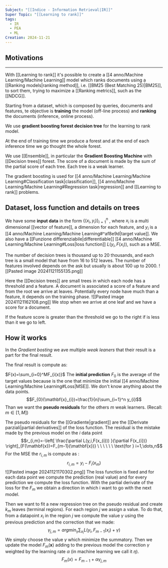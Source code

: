 ```yaml
---
Subject: "[[Indice - Information Retrieval|IR]]"
Super Topic: "[[Learning to rank]]"
tags:
  - IR
  - PEA
  - ML
Creation: 2024-11-21
---
```

## Motivations
___
With [[Learning to rank]] it's possible to create a [[4 anno/Machine Learning/Machine Learning]] model which ranks documents using a [[Ranking models|ranking method]], i.e. [[BM25 (Best Matching 25)|BM25]], to sort them, trying to maximize a [[Ranking metrics]], such as the [[NDCG]].

Starting from a dataset, which is composed by queries, documents and features, te objective is **training** the model (off-line process) and **ranking** the documents (inference, online process).

We use **gradient boosting forest decision tree** for the learning to rank model.

At the end of training time we produce a forest and at the end of each inference time we go thought the whole forest.

We use [[Ensemble]], in particular the **Gradient Boosting Machine** with [[Decision trees]]  forest. The score of a document is made by the sum of the partial score of each tree. Each tree is a weak learner.

The gradient boosting is used for [[4 anno/Machine Learning/Machine Learning#Classification task|classification]], [[4 anno/Machine Learning/Machine Learning#Regression task|regression]] and [[Learning to rank]] problems.

## Dataset, loss function and details on trees 
We have some **input data** in the form $\{(x_{i},y_{i})\}_{i=1}^n$ , where $x_{i}$ is a multi dimensional  [[vector of feature]], a dimension for each feature, and $y_{i}$ is a [[4 anno/Machine Learning/Machine Learning#^af8e9d|target value]]. We also have a [[Funzione differenziabile|differentiable]] [[4 anno/Machine Learning/Machine Learning#Loss|loss function]] $L(y_{i}, F(x_{i}))$, such as a MSE.


The number of decision trees is thousand up to 20 thousands, and each tree is a small model that have from 16 to 512 leaves.
The number of features involved depends on the ask but usually is about 100 up to 2000.
![[Pasted image 20241121155135.png]]

Here the [[Decision trees]] are small trees in which each node has a threshold and a feature. A document is associated a score of a feature and from the root we arrive at leaves.
Potentially every node have much than a feature, it depends on the training phase.
![[Pasted image 20241121162108.png]]
We stop when we arrive at one leaf and we have a score for a document.

If the feature score is greater than the threshold we go to the right if is less than it we go to left. 

## How it works

In the *Gradient bosting* we ave multiple *weak leaners* that their result is a part for the final result.

The final result is compute as:

$F(x)=\sum_{i=0}^MF_{i(x)}$ 
The **initial prediction** $F_{0}$ is the average of the target values because is the one that minimize the initial [[4 anno/Machine Learning/Machine Learning#Loss|MSE]]. We don't know anything about the data points.
$$F_{0}(\mathbf{x}_{i})=\frac{1}{n}\sum_{i=1}^n y_{i}$$ Than we want the **pseudo residuals** for the others $m$ weak learners. (Recall: $m\in[1,M]$)

The pseudo residuals for the [[Gradiente|gradient]] are the [[Derivate parziali|partial derivatives]] of the loss function. The residual is the mistake made by the previous model on the $i$ data point
$$r_{i,m}=-\left[ \frac{\partial L(y,i,F(x_{i})) }{\partial F(x_{i})} \right]_{F(\mathbf{x})=F_{m-1}(\mathbf{x})} \ \ \ \ \ \ \text{for } i=1,\dots,n$$
For the MSE the $r_{i,m}$ is compute as : $$r_{i,m}=y_{i}-F_{i}(x_{m})$$
![[Pasted image 20241121170302.png]]
The loss function is fixed and for each data point we compute the prediction (real value) and for every prediction we compute the loss function.
With the partial derivate of the loss for the $F_{m}$ we obtain a direction in which i want to go with the next model.

Then we want to fit a new regression tree on the pseudo residual and create $k_{m}$ leaves (terminal regions).
For each region $j$ we assign a value. To do that, from a datapoint $x_{i}$ in the region $j$ we compute the value $\gamma$ using the previous prediction and the correction that we made:
$$\gamma_{j,m}=argmin_{\gamma} \sum_{x_{i}}L(y_{i},F_{m-1}(x_{i})+\gamma)$$
We simply choose the value $\gamma$ which minimize the summatory.
Then we update the model $F_{m}(\mathbf{x})$ adding to the previous model the correction $\gamma$ weighted by the learning rate $\alpha$ (in machine learning we call it $\eta$).
$$F_{m}(x)=F_{m-1}+\alpha \gamma_{j,m}$$


